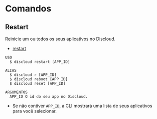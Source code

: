 # Comandos

## Restart

Reinicie um ou todos os seus aplicativos no Discloud.

- [restart](#restart)

```sh-session
USO
  $ discloud restart [APP_ID]

ALIAS
  $ discloud r [APP_ID]
  $ discloud reboot [APP_ID]
  $ discloud reset [APP_ID]

ARGUMENTOS
  APP_ID O id do seu app no ​​Discloud.
```

- Se não contiver `APP_ID`, a CLI mostrará uma lista de seus aplicativos para você selecionar.
